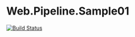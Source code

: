 # Web.Pipeline.Sample01

[![Build Status](https://dev.azure.com/xujinghua815/FooProject/_apis/build/status/JasonXu-YK.Web.Pipeline.Sample01?branchName=master)](https://dev.azure.com/xujinghua815/FooProject/_build/latest?definitionId=4&branchName=master)
